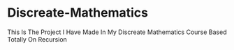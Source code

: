 # Discreate-Mathematics
This Is The Project I  Have Made In My Discreate Mathematics Course Based Totally On Recursion 
